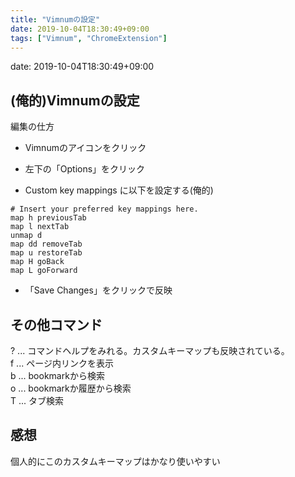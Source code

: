 ```yaml
---
title: "Vimnumの設定"
date: 2019-10-04T18:30:49+09:00
tags: ["Vimnum", "ChromeExtension"]
---
```


date: 2019-10-04T18:30:49+09:00

## (俺的)Vimnumの設定

編集の仕方  

- Vimnumのアイコンをクリック  

- 左下の「Options」をクリック  

- Custom key mappings に以下を設定する(俺的)  

```
# Insert your preferred key mappings here.
map h previousTab
map l nextTab
unmap d
map dd removeTab
map u restoreTab
map H goBack
map L goForward
```

- 「Save Changes」をクリックで反映  

## その他コマンド

? ... コマンドヘルプをみれる。カスタムキーマップも反映されている。  
f ... ページ内リンクを表示  
b ... bookmarkから検索  
o ... bookmarkか履歴から検索  
T ... タブ検索  

## 感想

個人的にこのカスタムキーマップはかなり使いやすい
